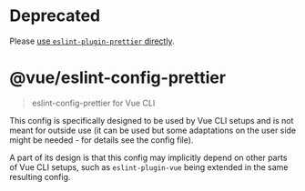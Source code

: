 # Deprecated

Please [use `eslint-plugin-prettier` directly](https://github.com/prettier/eslint-plugin-prettier#recommended-configuration).

# @vue/eslint-config-prettier

> eslint-config-prettier for Vue CLI

This config is specifically designed to be used by Vue CLI setups
and is not meant for outside use (it can be used but some adaptations
on the user side might be needed - for details see the config file).

A part of its design is that this config may implicitly depend on
other parts of Vue CLI setups, such as `eslint-plugin-vue` being
extended in the same resulting config.
